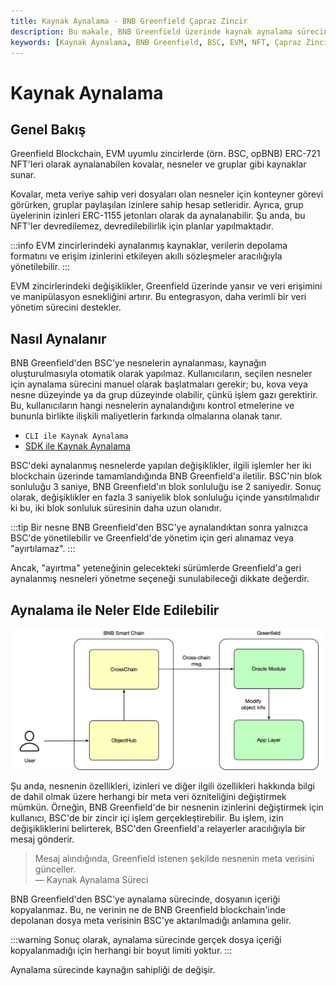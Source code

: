 ```yaml
---
title: Kaynak Aynalama - BNB Greenfield Çapraz Zincir
description: Bu makale, BNB Greenfield üzerinde kaynak aynalama sürecini ve nesnelerin EVM uyumlu zincirlerde nasıl yönetildiğini açıklamaktadır. Aynalama ile BNB Greenfield ve BSC arasındaki veri erişimi ve manipülasyon esnekliği artmaktadır.
keywords: [Kaynak Aynalama, BNB Greenfield, BSC, EVM, NFT, Çapraz Zincir, Veri Yönetimi]
---
```


# Kaynak Aynalama

## Genel Bakış

Greenfield Blockchain, EVM uyumlu zincirlerde (örn. BSC, opBNB) ERC-721 NFT'leri olarak aynalanabilen kovalar, nesneler ve gruplar gibi kaynaklar sunar.

Kovalar, meta veriye sahip veri dosyaları olan nesneler için konteyner görevi görürken, gruplar paylaşılan izinlere sahip hesap setleridir. Ayrıca, grup üyelerinin izinleri ERC-1155 jetonları olarak da aynalanabilir. Şu anda, bu NFT'ler devredilemez, devredilebilirlik için planlar yapılmaktadır.

:::info
EVM zincirlerindeki aynalanmış kaynaklar, verilerin depolama formatını ve erişim izinlerini etkileyen akıllı sözleşmeler aracılığıyla yönetilebilir.
:::

EVM zincirlerindeki değişiklikler, Greenfield üzerinde yansır ve veri erişimini ve manipülasyon esnekliğini artırır. Bu entegrasyon, daha verimli bir veri yönetim sürecini destekler.

## Nasıl Aynalanır

BNB Greenfield'den BSC'ye nesnelerin aynalanması, kaynağın oluşturulmasıyla otomatik olarak yapılmaz. Kullanıcıların, seçilen nesneler için aynalama sürecini manuel olarak başlatmaları gerekir; bu, kova veya nesne düzeyinde ya da grup düzeyinde olabilir, çünkü işlem gazı gerektirir. Bu, kullanıcıların hangi nesnelerin aynalandığını kontrol etmelerine ve bununla birlikte ilişkili maliyetlerin farkında olmalarına olanak tanır.

- `CLI ile Kaynak Aynalama`
- [SDK ile Kaynak Aynalama](https://github.com/bnb-chain/greenfield-go-sdk/blob/master/examples/crosschain.go)

BSC'deki aynalanmış nesnelerde yapılan değişiklikler, ilgili işlemler her iki blockchain üzerinde tamamlandığında BNB Greenfield'a iletilir. BSC'nin blok sonluluğu 3 saniye, BNB Greenfield'ın blok sonluluğu ise 2 saniyedir. Sonuç olarak, değişiklikler en fazla 3 saniyelik blok sonluluğu içinde yansıtılmalıdır ki bu, iki blok sonluluk süresinin daha uzun olanıdır.

:::tip
Bir nesne BNB Greenfield'den BSC'ye aynalandıktan sonra yalnızca BSC'de yönetilebilir ve Greenfield'de yönetim için geri alınamaz veya "ayırtılamaz".
:::

Ancak, "ayırtma" yeteneğinin gelecekteki sürümlerde Greenfield'a geri aynalanmış nesneleri yönetme seçeneği sunulabileceği dikkate değerdir.

## Aynalama ile Neler Elde Edilebilir

![](../../../images/bnb-chain/bnb-greenfield/static/asset/resource-mirroring-example.jpg)

Şu anda, nesnenin özellikleri, izinleri ve diğer ilgili özellikleri hakkında bilgi de dahil olmak üzere herhangi bir meta veri özniteliğini değiştirmek mümkün. Örneğin, BNB Greenfield'de bir nesnenin izinlerini değiştirmek için kullanıcı, BSC'de bir zincir içi işlem gerçekleştirebilir. Bu işlem, izin değişikliklerini belirterek, BSC'den Greenfield'a relayerler aracılığıyla bir mesaj gönderir. 

> Mesaj alındığında, Greenfield istenen şekilde nesnenin meta verisini günceller.  
> — Kaynak Aynalama Süreci

BNB Greenfield'den BSC'ye aynalama sürecinde, dosyanın içeriği kopyalanmaz. Bu, ne verinin ne de BNB Greenfield blockchain'inde depolanan dosya meta verisinin BSC'ye aktarılmadığı anlamına gelir. 

:::warning
Sonuç olarak, aynalama sürecinde gerçek dosya içeriği kopyalanmadığı için herhangi bir boyut limiti yoktur. 
:::

Aynalama sürecinde kaynağın sahipliği de değişir.